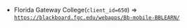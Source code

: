  - Florida Gateway College(`client_id=650`) => [`https://blackboard.fgc.edu/webapps/Bb-mobile-BBLEARN/`](https://blackboard.fgc.edu/webapps/Bb-mobile-BBLEARN/)
